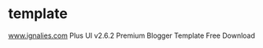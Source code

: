 # template
<a href="https://www.ignalies.com" target="_blank">www.ignalies.com</a>
Plus UI v2.6.2 Premium Blogger Template Free Download
